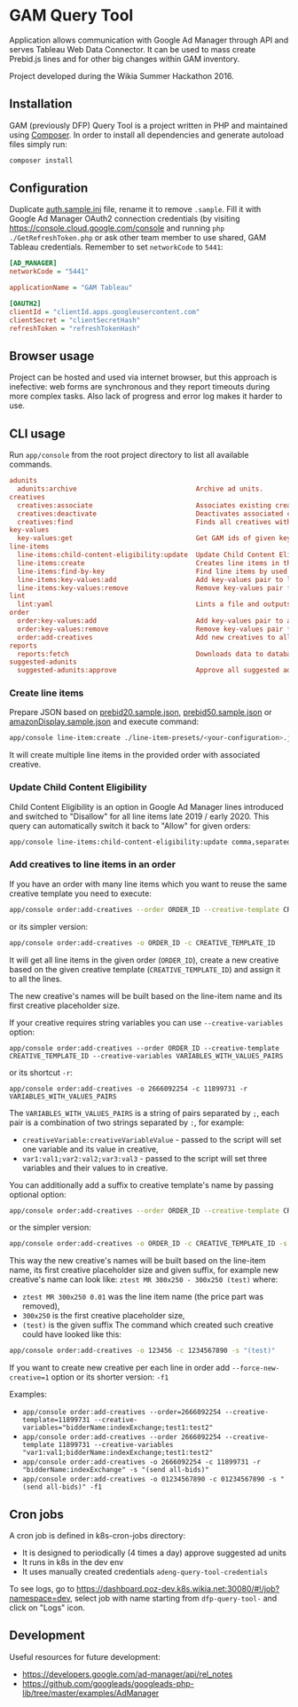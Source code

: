 # GAM Query Tool

Application allows communication with Google Ad Manager through API and serves Tableau Web Data Connector. It can be used to mass create Prebid.js lines and for other big changes within GAM inventory. 

Project developed during the Wikia Summer Hackathon 2016.

## Installation

GAM (previously DFP) Query Tool is a project written in PHP and maintained using [Composer](https://getcomposer.org/). In order to install all dependencies and generate autoload files simply run:

```bash
composer install
```

## Configuration

Duplicate [auth.sample.ini](./config/auth.sample.ini) file, rename it to remove `.sample`. Fill it with Google Ad Manager OAuth2 connection credentials (by visiting https://console.cloud.google.com/console and running `php ./GetRefreshToken.php` or ask other team member to use shared, GAM Tableau credentials. Remember to set `networkCode` to `5441`:

```ini
[AD_MANAGER]
networkCode = "5441"

applicationName = "GAM Tableau"

[OAUTH2]
clientId = "clientId.apps.googleusercontent.com"
clientSecret = "clientSecretHash"
refreshToken = "refreshTokenHash"
```

## Browser usage

Project can be hosted and used via internet browser, but this approach is inefective: web forms are synchronous and they report timeouts during more complex tasks. Also lack of progress and error log makes it harder to use.

## CLI usage

Run `app/console` from the root project directory to list all available commands.

```ini
adunits
  adunits:archive                              Archive ad units.
creatives
  creatives:associate                          Associates existing creative to all line items in order
  creatives:deactivate                         Deactivates associated creatives in all line items in order
  creatives:find                               Finds all creatives with given text in snippet code.
key-values
  key-values:get                               Get GAM ids of given key and its values
line-items
  line-items:child-content-eligibility:update  Update Child Content Eligibility field in given order
  line-items:create                            Creates line items in the order (with associated creative)
  line-items:find-by-key                       Find line items by used keys in the targeting
  line-items:key-values:add                    Add key-values pair to line item custom targeting
  line-items:key-values:remove                 Remove key-values pair from line item custom targeting
lint
  lint:yaml                                    Lints a file and outputs encountered errors
order
  order:key-values:add                         Add key-values pair to all line items custom targeting in order
  order:key-values:remove                      Remove key-values pair from all line item custom targeting in order
  order:add-creatives                          Add new creatives to all line items in the order
reports
  reports:fetch                                Downloads data to database.
suggested-adunits
  suggested-adunits:approve                    Approve all suggested ad units in queue.
```

### Create line items

Prepare JSON based on [prebid20.sample.json](./line-item-presets/prebid20.sample.json), [prebid50.sample.json](./line-item-presets/prebid50.sample.json) or [amazonDisplay.sample.json](./line-item-presets/amazonDisplay.sample.json) and execute command:

```bash
app/console line-item:create ./line-item-presets/<your-configuration>.json
``` 

It will create multiple line items in the provided order with associated creative.

### Update Child Content Eligibility

Child Content Eligibility is an option in Google Ad Manager lines introduced and switched to "Disallow" for all line items late 2019 / early 2020. This query can automatically switch it back to "Allow" for given orders:

```bash
app/console line-items:child-content-eligibility:update comma,separated,order,ids
```

### Add creatives to line items in an order

If you have an order with many line items which you want to reuse the same creative template you need to execute:
```bash
app/console order:add-creatives --order ORDER_ID --creative-template CREATIVE_TEMPLATE_ID
```
or its simpler version:
```bash
app/console order:add-creatives -o ORDER_ID -c CREATIVE_TEMPLATE_ID
```
It will get all line items in the given order (`ORDER_ID`), create a new creative based on the given creative template (`CREATIVE_TEMPLATE_ID`) and assign it to all the lines.

The new creative's names will be built based on the line-item name and its first creative placeholder size.

If your creative requires string variables you can use `--creative-variables` option:
```
app/console order:add-creatives --order ORDER_ID --creative-template CREATIVE_TEMPLATE_ID --creative-variables VARIABLES_WITH_VALUES_PAIRS
```
or its shortcut `-r`:
```
app/console order:add-creatives -o 2666092254 -c 11899731 -r VARIABLES_WITH_VALUES_PAIRS
```
The `VARIABLES_WITH_VALUES_PAIRS` is a string of pairs separated by `;`, each pair is a combination of two strings separated by `:`, for example:
* `creativeVariable:creativeVariableValue` - passed to the script will set one variable and its value in creative,
* `var1:val1;var2:val2;var3:val3` - passed to the script will set three variables and their values to in creative. 

You can additionally add a suffix to creative template's name by passing optional option:
```bash
app/console order:add-creatives --order ORDER_ID --creative-template CREATIVE_TEMPLATE_ID --creative-suffix "SUFFIX"
```
or the simpler version:
```bash
app/console order:add-creatives -o ORDER_ID -c CREATIVE_TEMPLATE_ID -s "SUFFIX"
```

This way the new creative's names will be built based on the line-item name, its first creative placeholder size and given suffix, for example new creative's name can look like:
`ztest MR 300x250 - 300x250 (test)`
where:
* `ztest MR 300x250 0.01` was the line item name (the price part was removed),
* `300x250` is the first creative placeholder size,
* `(test)` is the given suffix
The command which created such creative could have looked like this:
```bash
app/console order:add-creatives -o 123456 -c 1234567890 -s "(test)"
```

If you want to create new creative per each line in order add `--force-new-creative=1` option or its shorter version: `-f1`

Examples:
* `app/console order:add-creatives --order=2666092254 --creative-template=11899731 --creative-variables="bidderName:indexExchange;test1:test2"`
* `app/console order:add-creatives --order 2666092254 --creative-template 11899731 --creative-variables "var1:val1;bidderName:indexExchange;test1:test2"`
* `app/console order:add-creatives -o 2666092254 -c 11899731 -r "bidderName:indexExchange" -s "(send all-bids)"`
* `app/console order:add-creatives -o 01234567890 -c 01234567890 -s "(send all-bids)" -f1`

## Cron jobs

A cron job is defined in k8s-cron-jobs directory:
* It is designed to periodically (4 times a day) approve suggested ad units
* It runs in k8s in the dev env
* It uses manually created credentials `adeng-query-tool-credentials`

To see logs, go to https://dashboard.poz-dev.k8s.wikia.net:30080/#!/job?namespace=dev, select job with name starting from `dfp-query-tool-` and click on "Logs" icon.

## Development

Useful resources for future development:
* https://developers.google.com/ad-manager/api/rel_notes
* https://github.com/googleads/googleads-php-lib/tree/master/examples/AdManager
